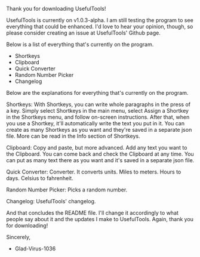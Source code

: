Thank you for downloading UsefulTools! 

UsefulTools is currently on v1.0.3-alpha. I am still testing the program to see everything that could be enhanced. I'd love to hear your opinion, though, so please consider creating an issue at UsefulTools' Github page.

Below is a list of everything that's currently on the program.
- Shortkeys
- Clipboard
- Quick Converter
- Random Number Picker
- Changelog

Below are the explanations for everything that's currently on the program.

Shortkeys: With Shortkeys, you can write whole paragraphs in the press of a key. Simply select Shortkeys in the main menu, select Assign a Shortkey in the Shortkeys menu, and follow on-screen instructions. After that, when you use a Shortkey, it'll automatically write the text you put in it. You can create as many Shortkeys as you want and they're saved in a separate json file. More can be read in the Info section of Shortkeys.

Clipboard: Copy and paste, but more advanced. Add any text you want to the Clipboard. You can come back and check the Clipboard at any time. You can put as many text there as you want and it's saved in a separate json file.

Quick Converter: Converter. It converts units. Miles to meters. Hours to days. Celsius to fahrenheit.

Random Number Picker: Picks a random number.

Changelog: UsefulTools' changelog.

And that concludes the README file. I'll change it accordingly to what people say about it and the updates I make to UsefulTools.
Again, thank you for downloading!

Sincerely,
- Glad-Virus-1036
